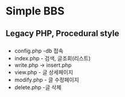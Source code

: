 # Simple BBS
## Legacy PHP, Procedural style
### 
+ config.php -db 접속
+ index.php - 검색, 글조회(리스트)
+ write.php → insert.php
+ view.php - 글 상세페이지
+ modify.php - 글 수정페이지
+ delete.php -글 삭제
